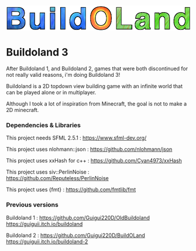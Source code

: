 ![Title image](https://github.com/Guigui220D/buildoland-3/blob/master/logo2.png)

# Buildoland 3

After Buildoland 1, and Buildoland 2, games that were both discontinued for not really valid reasons, i'm doing Buildoland 3!

Buildoland is a 2D topdown view building game with an infinite world that can be played alone or in multiplayer.

Although I took a lot of inspiration from Minecraft, the goal is not to make a 2D minecraft.

### Dependencies & Libraries

This project needs SFML 2.5.1 : https://www.sfml-dev.org/

This project uses nlohmann::json : https://github.com/nlohmann/json

This project uses xxHash for c++ : https://github.com/Cyan4973/xxHash

This project uses siv::PerlinNoise : https://github.com/Reputeless/PerlinNoise

This project uses {fmt} : https://github.com/fmtlib/fmt

### Previous versions

Buildoland 1 : https://github.com/Guigui220D/OldBuildoland https://guiguii.itch.io/buildoland

Buildoland 2 : https://github.com/Guigui220D/BuildOLand https://guiguii.itch.io/buildoland-2
